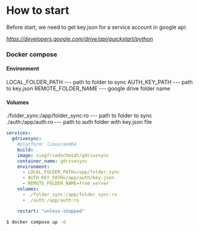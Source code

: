# How to start
Before start, we need to get key.json for a service account in google api:

*https://developers.google.com/drive/api/quickstart/python*

### Docker compose
#### Environment
LOCAL_FOLDER_PATH  --- path to folder to sync
AUTH_KEY_PATH      --- path to key.json
REMOTE_FOLDER_NAME --- google drive folder name

#### Volumes
./folder_sync:/app/folder_sync:ro --- path to folder to sync
./auth:/app/auth:ro               --- path to auth folder with key.json file

```yaml
services:
  gdrivesync:
    #platform: linux/amd64
    build: .
    image: siegfriedschmidt/gdrivesync
    container_name: gdrivesync
    environment:
      - LOCAL_FOLDER_PATH=/app/folder_sync
      - AUTH_KEY_PATH=/app/auth/key.json
      - REMOTE_FOLDER_NAME=from_server
    volumes:
      - ./folder_sync:/app/folder_sync:ro
      - ./auth:/app/auth:ro

    restart: "unless-stopped"
```

```bash
$ docker compose up -d
```

